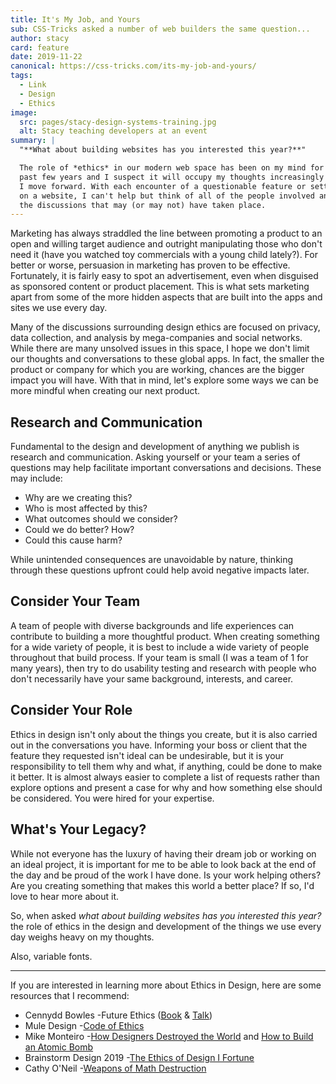 ```yaml
---
title: It's My Job, and Yours
sub: CSS-Tricks asked a number of web builders the same question...
author: stacy
card: feature
date: 2019-11-22
canonical: https://css-tricks.com/its-my-job-and-yours/
tags:
  - Link
  - Design
  - Ethics
image:
  src: pages/stacy-design-systems-training.jpg
  alt: Stacy teaching developers at an event
summary: |
  "**What about building websites has you interested this year?**"

  The role of *ethics* in our modern web space has been on my mind for the
  past few years and I suspect it will occupy my thoughts increasingly as
  I move forward. With each encounter of a questionable feature or setting
  on a website, I can't help but think of all of the people involved and
  the discussions that may (or may not) have taken place.
---
```


Marketing has always straddled the line between promoting a product to
an open and willing target audience and outright manipulating those who
don't need it (have you watched toy commercials with a young child
lately?). For better or worse, persuasion in marketing has proven to be
effective. Fortunately, it is fairly easy to spot an advertisement, even
when disguised as sponsored content or product placement. This is what
sets marketing apart from some of the more hidden aspects that are built
into the apps and sites we use every day.

Many of the discussions surrounding design ethics are focused on
privacy, data collection, and analysis by mega-companies and social
networks. While there are many unsolved issues in this space, I hope we
don't limit our thoughts and conversations to these global apps. In
fact, the smaller the product or company for which you are working,
chances are the bigger impact you will have. With that in mind, let's
explore some ways we can be more mindful when creating our next product.

## Research and Communication

Fundamental to the design and development of anything we publish is
research and communication. Asking yourself or your team a series of
questions may help facilitate important conversations and decisions.
These may include:

- Why are we creating this?
- Who is most affected by this?
- What outcomes should we consider?
- Could we do better? How?
- Could this cause harm?

While unintended consequences are unavoidable by nature, thinking
through these questions upfront could help avoid negative impacts later.

## Consider Your Team

A team of people with diverse backgrounds and life experiences can
contribute to building a more thoughtful product. When creating
something for a wide variety of people, it is best to include a wide
variety of people throughout that build process. If your team is small
(I was a team of 1 for many years), then try to do usability testing and
research with people who don't necessarily have your same background,
interests, and career.

## Consider Your Role

Ethics in design isn't only about the things you create, but it is also
carried out in the conversations you have. Informing your boss or client
that the feature they requested isn't ideal can be undesirable, but it
is your responsibility to tell them why and what, if anything, could be
done to make it better. It is almost always easier to complete a list of
requests rather than explore options and present a case for why and how
something else should be considered. You were hired for your expertise.

## What's Your Legacy?

While not everyone has the luxury of having their dream job or working
on an ideal project, it is important for me to be able to look back at
the end of the day and be proud of the work I have done. Is your work
helping others? Are you creating something that makes this world a
better place? If so, I'd love to hear more about it.

So, when asked *what about building websites has you interested this
year?* the role of ethics in the design and development of the things we
use every day weighs heavy on my thoughts.

Also, variable fonts.

------------------------------------------------------------------------

If you are interested in learning more about Ethics in Design, here are
some resources that I recommend:

- Cennydd Bowles -Future Ethics ([Book] & [Talk])
- Mule Design -[Code of Ethics]
- Mike Monteiro -[How Designers Destroyed the World] and [How to Build
    an Atomic Bomb]
- Brainstorm Design 2019 -[The Ethics of Design I Fortune]
- Cathy O'Neil -[Weapons of Math Destruction]

[Book]: https://cennydd.com/future-ethics
[Talk]: https://www.youtube.com/watch?v=DfxMv9mIjFU&t=381s
[Code of Ethics]: https://deardesignstudent.com/a-designers-code-of-ethics-f4a88aca9e95
[How Designers Destroyed the World]: https://vimeo.com/122022963
[How to Build an Atomic Bomb]: https://youtu.be/ZGsYHws-hbc
[The Ethics of Design I Fortune]: https://www.youtube.com/watch?v=X24twMoJYt4&
[Weapons of Math Destruction]: https://en.wikipedia.org/wiki/Weapons_of_Math_Destruction
